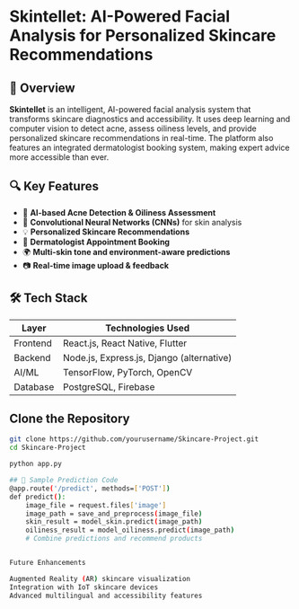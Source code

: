 # Skintellet: AI-Powered Facial Analysis for Personalized Skincare Recommendations

## 🌟 Overview
**Skintellet** is an intelligent, AI-powered facial analysis system that transforms skincare diagnostics and accessibility. It uses deep learning and computer vision to detect acne, assess oiliness levels, and provide personalized skincare recommendations in real-time. The platform also features an integrated dermatologist booking system, making expert advice more accessible than ever.

## 🔍 Key Features

- 🧠 **AI-based Acne Detection & Oiliness Assessment**
- 🤖 **Convolutional Neural Networks (CNNs)** for skin analysis
- 💡 **Personalized Skincare Recommendations**
- 📅 **Dermatologist Appointment Booking**
- 🌍 **Multi-skin tone and environment-aware predictions**
- 📷 **Real-time image upload & feedback**


## 🛠️ Tech Stack

| Layer          | Technologies Used                                |
|----------------|--------------------------------------------------|
| Frontend       | React.js, React Native, Flutter                  |
| Backend        | Node.js, Express.js, Django (alternative)        |
| AI/ML          | TensorFlow, PyTorch, OpenCV                      |
| Database       | PostgreSQL, Firebase                             |


## Clone the Repository

```bash
git clone https://github.com/yourusername/Skincare-Project.git
cd Skincare-Project

python app.py

## 🧪 Sample Prediction Code
@app.route('/predict', methods=['POST'])
def predict():
    image_file = request.files['image']
    image_path = save_and_preprocess(image_file)
    skin_result = model_skin.predict(image_path)
    oiliness_result = model_oiliness.predict(image_path)
    # Combine predictions and recommend products


Future Enhancements

Augmented Reality (AR) skincare visualization
Integration with IoT skincare devices
Advanced multilingual and accessibility features


